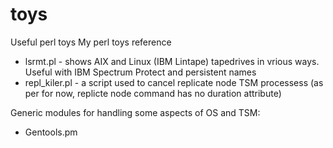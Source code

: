 # toys
Useful perl toys
My perl toys reference
- lsrmt.pl - shows AIX and Linux (IBM Lintape) tapedrives in vrious ways. Useful with IBM Spectrum Protect and persistent names
- repl_kiler.pl - a script used to cancel replicate node TSM processess (as per for now, replicte node command has no duration attribute)

Generic modules for handling some aspects of OS and TSM:
- Gentools.pm
